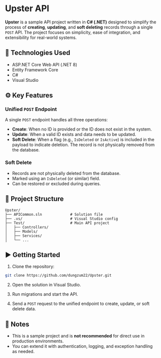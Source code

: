 
# Upster API

**Upster** is a sample API project written in **C# (.NET)** designed to simplify the process of **creating**, **updating**, and **soft deleting** records through a single `POST` API. The project focuses on simplicity, ease of integration, and extensibility for real-world systems.

## 🔧 Technologies Used

* ASP.NET Core Web API (.NET 8)
* Entity Framework Core
* C#
* Visual Studio

## ⚙️ Key Features

### Unified `POST` Endpoint

A single `POST` endpoint handles all three operations:

* **Create**: When no ID is provided or the ID does not exist in the system.
* **Update**: When a valid ID exists and data needs to be updated.
* **Soft Delete**: When a flag (e.g., `IsDeleted` or `IsActive`) is included in the payload to indicate deletion. The record is not physically removed from the database.

### Soft Delete

* Records are not physically deleted from the database.
* Marked using an `IsDeleted` (or similar) field.
* Can be restored or excluded during queries.

## 📁 Project Structure

```plaintext
Upster/
├── APICommon.sln             # Solution file
├── .vs/                      # Visual Studio config
├── Test/                     # Main API project
│   ├── Controllers/
│   ├── Models/
│   ├── Services/
│   └── ...
```

## ▶️ Getting Started

1. Clone the repository:

```bash
git clone https://github.com/dungzum22/Upster.git
```

2. Open the solution in Visual Studio.

3. Run migrations and start the API.

4. Send a `POST` request to the unified endpoint to create, update, or soft delete data.

## 📌 Notes

* This is a sample project and is **not recommended** for direct use in production environments.
* You can extend it with authentication, logging, and exception handling as needed.

